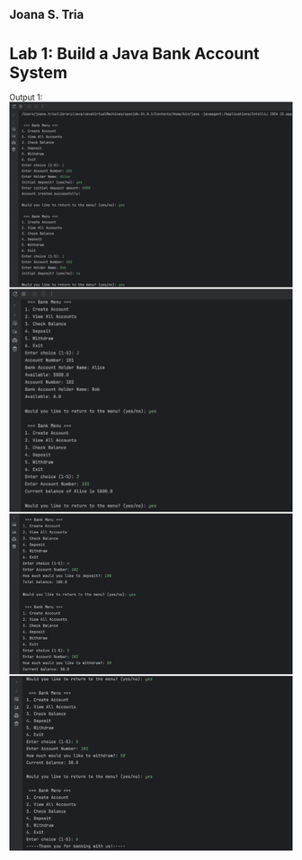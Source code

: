 ## Joana S. Tria
# Lab 1: Build a Java Bank Account System

Output 1: 
![img.png](img.png)
![alt text](image.png)
![img_1.png](img_1.png)
![img_2.png](img_2.png)
